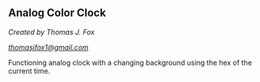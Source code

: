 ## Analog Color Clock

*Created by Thomas J. Fox*

*thomasjfox1@gmail.com*

Functioning analog clock with a changing background using the hex of the current time.
